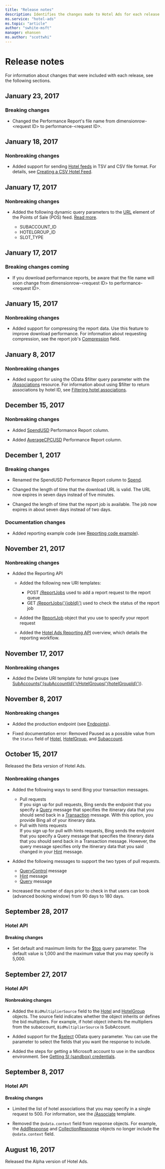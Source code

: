 ```yaml
---
title: "Release notes"
description: Identifies the changes made to Hotel Ads for each release.
ms.service: "hotel-ads"
ms.topic: "article"
author: "swhite-msft"
manager: ehansen
ms.author: "scottwhi"
---
```


# Release notes

For information about changes that were included with each release, see the following sections.


## January 23, 2017

### Breaking changes

- Changed the Performance Report's file name from dimensionrow-\<request ID\> to performance-\<request ID\>. 


## January 18, 2017

### Nonbreaking changes

- Added support for sending [Hotel feeds](../hotel-feed/hotel-feed.md) in TSV and CSV file format. For details, see [Creating a CSV Hotel Feed](../hotel-feed/create-csv-hotel-feed.md).



## January 17, 2017

### Nonbreaking changes

- Added the following dynamic query parameters to the [URL](../pos-feed/reference.md#postype_url) element of the Points of Sale (POS) feed. [Read more](../pos-feed/create-pos-feed.md#using-dynamic-query-parameters).  
  
  - SUBACCOUNT_ID  
  - HOTELGROUP_ID  
  - SLOT_TYPE


## January 17, 2017

### Breaking changes coming

- If you download performance reports, be aware that the file name will soon change from dimensionrow-\<request ID\> to performance-\<request ID\>. 



## January 15, 2017

### Nonbreaking changes

- Added support for compressing the report data. Use this feature to improve download performance. For information about requesting compression, see the report job's [Compression](../hotel-service/reference.md#compression) field.


## January 8, 2017

### Nonbreaking changes

- Added support for using the OData $filter query parameter with the [/Associations](../hotel-service/reference.md#associations) resource. For information about using $filter to return associations by hotel ID, see [Filtering hotel associations](../hotel-service/manage-hotel-campaigns.md#filterassociations).


## December 15, 2017

### Nonbreaking changes

- Added [SpendUSD](../hotel-service/reporting.md#measure-columns) Performance Report column.

- Added [AverageCPCUSD](../hotel-service/reporting.md#measure-columns) Performance Report column.

## December 1, 2017

### Breaking changes

- Renamed the SpendUSD Performance Report column to [Spend](../hotel-service/reporting.md#measure-columns).  
  
- Changed the length of time that the download URL is valid. The URL now expires in seven days instead of five minutes.
  
- Changed the length of time that the report job is available. The job now expires in about seven days instead of two days.

### Documentation changes  

- Added reporting example code (see [Reporting code example](../hotel-service/code-example-reporting.md)).



## November 21, 2017

### Nonbreaking changes

- Added the Reporting API  
  
  - Added the following new URI templates:  
    - POST [/ReportJobs](../hotel-service/reference.md#addreportjob) used to add a report request to the report queue
    - GET [/ReportJobs('{jobId}')](../hotel-service/reference.md#getreportjob) used to check the status of the report job  

  - Added the [ReportJob](../hotel-service/reference.md#reportjob) object that you use to specify your report request  

  - Added the [Hotel Ads Reporting API](../hotel-service/reporting.md) overview, which details the reporting workflow.



## November 17, 2017

### Nonbreaking changes

- Added the Delete URI template for hotel groups (see [SubAccounts('{subAccountId}')/HotelGroups('{hotelGroupId}')](../hotel-service/reference.md#deletehotelgroup)).  



## November 8, 2017

### Nonbreaking changes

- Added the production endpoint (see [Endpoints](../hotel-service/reference.md#endpoints)).  
  
- Fixed documentation error: Removed Paused as a possible value from the `Status` field of [Hotel](../hotel-service/reference.md#hotel), [HotelGroup](../hotel-service/reference.md#hotelgroup), and [Subaccount](../hotel-service/reference.md#subaccount). 



## October 15, 2017

Released the Beta version of Hotel Ads.

### Nonbreaking changes

- Added the following ways to send Bing your transaction messages.  
  - Pull requests  
  If you sign up for pull requests, Bing sends the endpoint that you specify a [Query](../query-message/query-message.md) message that specifies the itinerary data that you should send back in a [Transaction](../transaction-message/transaction-message.md) message. With this option, you provide Bing all of your itinerary data.  
  - Pull with hints requests  
  If you sign up for pull with hints requests, Bing sends the endpoint that you specify a Query message that specifies the itinerary data that you should send back in a Transaction message. However, the query message specifies only the itinerary data that you said changed in your [Hint](../hint-message/hint-message.md) message. 
  
- Added the following messages to support the two types of pull requests.  
  - [QueryControl](../query-control-message/query-control-message.md) message  
  - [Hint](../hint-message/hint-message.md) message
  - [Query](../query-message/query-message.md) message  
  
- Increased the number of days prior to check in that users can book (advanced booking window) from 90 days to 180 days. 

## September 28, 2017

### Hotel API

#### Breaking changes

- Set default and maximum limits for the [$top](../hotel-service/reference.md#top-param) query parameter. The default value is 1,000 and the maximum value that you may specify is 5,000.  


## September 27, 2017

### Hotel API

#### Nonbreaking changes

- Added the `BidMultiplierSource` field to the [Hotel](../hotel-service/reference.md#hotel) and  [HotelGroup](../hotel-service/reference.md#hotelgroup) objects. The source field indicates whether the object inherits or defines the bid multipliers. For example, if hotel object inherits the multipliers from the subaccount, `BidMultiplierSource` is SubAccount.  
  
- Added support for the [$select](../hotel-service/reference.md#select-param) OData query parameter. You can use the parameter to select the fields that you want the response to include.  
  
- Added the steps for getting a Microsoft account to use in the sandbox environment. See [Getting SI (sandbox) credentials](../hotel-service/get-started.md#getsicredentials).



## September 8, 2017

### Hotel API

#### Breaking changes

- Limited the list of hotel associations that you may specify in a single request to 500. For information, see the [/Associate](../hotel-service/reference.md#associate) template.  
  
- Removed the `@odata.context` field from response objects. For example, the [AddResponse](../hotel-service/reference.md#addresponse) and [CollectionResponse](../hotel-service/reference.md#collectionresponse) objects no longer include the `@odata.context` field.

## August 16, 2017

Released the Alpha version of Hotel Ads. 
